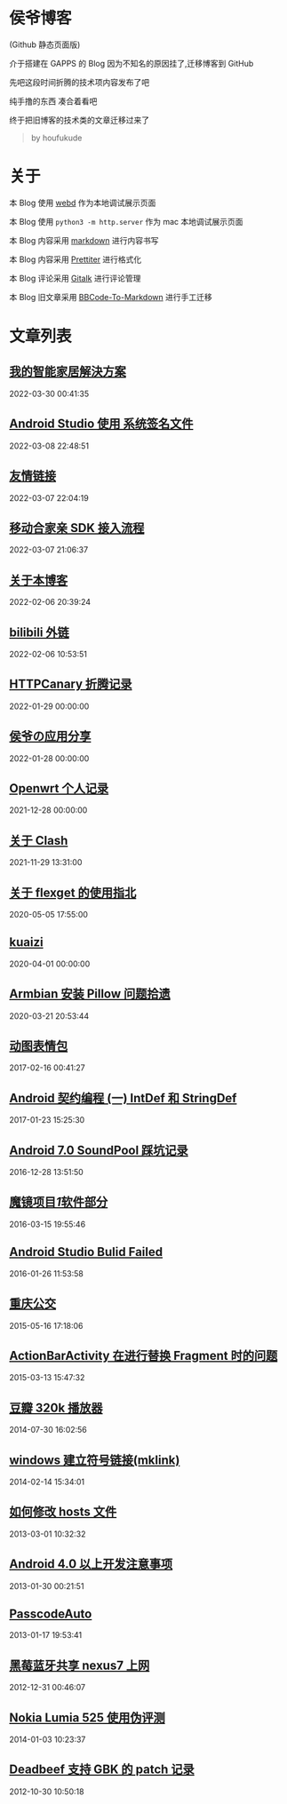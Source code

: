 # 侯爷博客

(Github 静态页面版)

介于搭建在 GAPPS 的 Blog 因为不知名的原因挂了,迁移博客到 GitHub

先吧这段时间折腾的技术项内容发布了吧

纯手撸的东西 凑合着看吧

终于把旧博客的技术类的文章迁移过来了

> by houfukude

# 关于

本 Blog 使用 [webd](https://gwgw.ga/fidx.html#/webd/) 作为本地调试展示页面

本 Blog 使用 `python3 -m http.server` 作为 mac 本地调试展示页面

本 Blog 内容采用 [markdown](https://markdown.com.cn/basic-syntax/) 进行内容书写

本 Blog 内容采用 [Prettiter](https://marketplace.visualstudio.com/items?itemName=esbenp.prettier-vscode) 进行格式化

本 Blog 评论采用 [Gitalk](https://github.com/gitalk/gitalk) 进行评论管理

本 Blog 旧文章采用 [BBCode-To-Markdown](https://jondum.github.io/BBCode-To-Markdown-Converter/) 进行手工迁移

# 文章列表

<!--add new article here 通过标识符 `ARTICLE` 自动识别-->
<!--ARTICLE-->

## [我的智能家居解決方案](index.html?p=hass) 
2022-03-30 00:41:35

## [Android Studio 使用 系统签名文件](index.html?p=importkeypair)

2022-03-08 22:48:51

## [友情链接](index.html?p=links)

2022-03-07 22:04:19

## [移动合家亲 SDK 接入流程](index.html?p=andlink)

2022-03-07 21:06:37

## [关于本博客](index.html?p=AboutMe)

2022-02-06 20:39:24

## [bilibili 外链](index.html?p=bili_iframe)

2022-02-06 10:53:51

## [HTTPCanary 折腾记录](index.html?p=HTTPCanary)

2022-01-29 00:00:00

## [侯爷の应用分享](index.html?p=repomaker)

2022-01-28 00:00:00

## [Openwrt 个人记录](index.html?p=openwrt)

2021-12-28 00:00:00

## [关于 Clash](index.html?p=clash)

2021-11-29 13:31:00

## [关于 flexget 的使用指北](index.html?p=flexget)

2020-05-05 17:55:00

## [kuaizi](index.html?p=kuaizi)

2020-04-01 00:00:00

## [Armbian 安装 Pillow 问题拾遗](index.html?p=armbian-install-pillow)

2020-03-21 20:53:44

## [动图表情包](index.html?p=PictureFight)

2017-02-16 00:41:27

## [Android 契约编程 (一) IntDef 和 StringDef](index.html?p=Android_DbC_1)

2017-01-23 15:25:30

## [Android 7.0 SoundPool 踩坑记录](index.html?p=Android_7.0_SoundPool)

2016-12-28 13:51:50

## [魔镜项目*1*软件部分](index.html?p=MagicMirror_1)

2016-03-15 19:55:46

## [Android Studio Bulid Failed](index.html?p=AS_build_faild)

2016-01-26 11:53:58

## [重庆公交](index.html?p=CQBUS)

2015-05-16 17:18:06

## [ActionBarActivity 在进行替换 Fragment 时的问题](index.html?p=ABA_to_Fragment)

2015-03-13 15:47:32

## [豆瓣 320k 播放器](index.html?p=Douban320K.py)

2014-07-30 16:02:56

## [windows 建立符号链接(mklink)](index.html?p=windows_mklink)

2014-02-14 15:34:01

## [如何修改 hosts 文件](index.html?p=how-to-modify-hosts)

2013-03-01 10:32:32

## [Android 4.0 以上开发注意事项](index.html?p=Android-4.0-dev-issue)

2013-01-30 00:21:51

## [PasscodeAuto](index.html?p=PasscodeAuto)

2013-01-17 19:53:41

## [黑莓蓝牙共享 nexus7 上网](index.html?p=BB_bluetooth_tethering)

2012-12-31 00:46:07

## [Nokia Lumia 525 使用伪评测](index.html?p=Lumia525)

2014-01-03 10:23:37

## [Deadbeef 支持 GBK 的 patch 记录](index.html?p=deadbeef_patch)

2012-10-30 10:50:18
